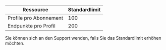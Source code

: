 Ressource| Standardlimit
---|---
Profile pro Abonnement | 100
Endpunkte pro Profil| 200

Sie können sich an den Support wenden, falls Sie das Standardlimit erhöhen möchten.

<!---HONumber=Sept15_HO3-->